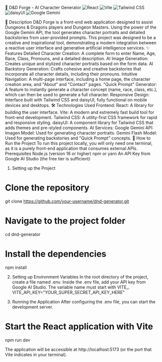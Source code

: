 🎲 D&D Forge - AI Character Generator
![React](https://img.shields.io/badge/React-20232A?style=for-the-badge&logo=react&logoColor=61DAFB)
![Vite](https://img.shields.io/badge/Vite-646CFF?style=for-the-badge&logo=vite&logoColor=white)
![Tailwind CSS](https://img.shields.io/badge/Tailwind_CSS-38B2AC?style=for-the-badge&logo=tailwind-css&logoColor=white)
![daisyUI](https://img.shields.io/badge/daisyUI-1996f9?style=for-the-badge&logo=daisyui&logoColor=white)
![Google Gemini](https://img.shields.io/badge/Google_Gemini-8E77F7?style=for-the-badge&logo=google-gemini&logoColor=white)

📄 Description
D&D Forge is a front-end web application designed to assist Dungeons & Dragons players and Dungeon Masters. Using the power of the Google Gemini API, the tool generates character portraits and detailed backstories from user-provided prompts.
This project was designed to be a creative and inspirational tool, demonstrating a modern integration between a reactive user interface and generative artificial intelligence services.
✨ Features
Detailed Character Creation: A complete form to enter Name, Age, Race, Class, Pronouns, and a detailed description.
AI Image Generation: Creates unique and stylized character portraits based on the form data.
AI Backstory Generation: Crafts cohesive and creative backstories that incorporate all character details, including their pronouns.
Intuitive Navigation: A multi-page interface, including a home page, the character creation area, and "About" and "Contact" pages.
"Quick Prompt" Generator: A feature to instantly generate a character concept (name, race, class, etc.), which can then be used to generate a full character.
Responsive Design: Interface built with Tailwind CSS and daisyUI, fully functional on mobile devices and desktops.
🛠️ Technologies Used
Frontend:
React: A library for building the user interface.
Vite: A modern and extremely fast build tool for front-end development.
Tailwind CSS: A utility-first CSS framework for rapid and responsive styling.
daisyUI: A component library for Tailwind CSS that adds themes and pre-styled components.
AI Services:
Google Gemini API:
Imagen Model: Used for generating character portraits.
Gemini Flash Model: Used for generating backstories and "Quick Prompt" concepts.
🚀 How to Run the Project
To run this project locally, you will only need one terminal, as it is a purely front-end application that consumes external APIs.
Prerequisites
Node.js (version 16 or higher)
npm or yarn
An API Key from Google AI Studio (the free tier is sufficient)
1. Setting up the Project
# Clone the repository
git clone https://github.com/your-username/dnd-generator.git

# Navigate to the project folder
cd dnd-generator

# Install the dependencies
npm install


2. Setting up Environment Variables
In the root directory of the project, create a file named .env.
Inside the .env file, add your API key from Google AI Studio. The variable name must start with VITE_.
VITE_API_KEY="YOUR_SUPER_SECRET_API_KEY_HERE"


3. Running the Application
After configuring the .env file, you can start the development server.
# Start the React application with Vite
npm run dev


The application will be accessible at http://localhost:5173 (or the port that Vite indicates in your terminal).
